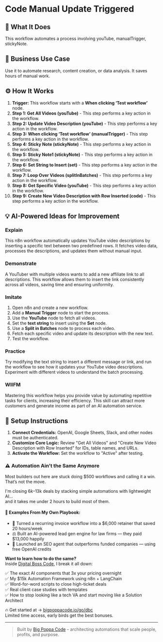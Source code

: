 # Code Manual Update Triggered

## 🚀 What It Does
This workflow automates a process involving youTube, manualTrigger, stickyNote.

## 💼 Business Use Case
Use it to automate research, content creation, or data analysis. It saves hours of manual work.

## ⚙️ How It Works
1.  **Trigger:** This workflow starts with a **When clicking ‘Test workflow’** node.
2. **Step 1: Get All Videos (youTube)** - This step performs a key action in the workflow.
3. **Step 2: Update Video Description (youTube)** - This step performs a key action in the workflow.
4. **Step 3: When clicking ‘Test workflow’ (manualTrigger)** - This step performs a key action in the workflow.
5. **Step 4: Sticky Note (stickyNote)** - This step performs a key action in the workflow.
6. **Step 5: Sticky Note1 (stickyNote)** - This step performs a key action in the workflow.
7. **Step 6: Set String to Insert (set)** - This step performs a key action in the workflow.
8. **Step 7: Loop Over Videos (splitInBatches)** - This step performs a key action in the workflow.
9. **Step 8: Get Specific Video (youTube)** - This step performs a key action in the workflow.
10. **Step 9: Create New Video Description with Row Inserted (code)** - This step performs a key action in the workflow.

## 💡 AI-Powered Ideas for Improvement
### Explain
This n8n workflow automatically updates YouTube video descriptions by inserting a specific text between two predefined rows. It fetches video data, processes the descriptions, and updates them without manual input.

### Demonstrate
A YouTuber with multiple videos wants to add a new affiliate link to all descriptions. This workflow allows them to insert the link consistently across all videos, saving time and ensuring uniformity.

### Imitate
1. Open n8n and create a new workflow.
2. Add a **Manual Trigger** node to start the process.
3. Use the **YouTube** node to fetch all videos.
4. Set the **text string** to insert using the **Set** node.
5. Use a **Split in Batches** node to process each video.
6. Fetch each specific video and update its description with the new text.
7. Test the workflow.

### Practice
Try modifying the text string to insert a different message or link, and run the workflow to see how it updates your YouTube video descriptions. Experiment with different videos to understand the batch processing.

### WIIFM
Mastering this workflow helps you provide value by automating repetitive tasks for clients, increasing their efficiency. This skill can attract more customers and generate income as part of an AI automation service.

## 🔧 Setup Instructions
1. **Connect Credentials:** OpenAI, Google Sheets, Slack, and other nodes must be authenticated.
2. **Customize Core Logic:** Review "Get All Videos" and "Create New Video Description with Row Inserted" for IDs, table names, and URLs.
3. **Activate the Workflow:** Set the workflow to "Active" after testing.

### ⚠️ Automation Ain’t the Same Anymore

Most builders out here are stuck doing $500 workflows and calling it a win.  
That’s not the move.  

I'm closing $6k–$13k deals by stacking simple automations with lightweight AI...  
and it takes me under 2 hours to build most of them.

#### 🧠 Examples From My Own Playbook:
- 🔁 Turned a recurring invoice workflow into a $6,000 retainer that saved 20 hours/week  
- ⚖️ Built an AI-powered lead gen engine for law firms — they paid $13,000 happily  
- 🚀 Launched an SEO agent that outperforms funded companies — using free OpenAI credits  

**Want to learn how to do the same?**  
Inside [Digital Boss Code](https://bigpoppacode.io/go/dbc), I break it all down:

✅ The exact AI components that 3x your pricing overnight  
✅ My $15k Automation Framework using n8n + LangChain  
✅ Word-for-word scripts to close high-ticket deals  
✅ Real client case studies with templates  
✅ How to stop looking like a tech VA and start moving like a Solution Architect  

🔥 Get started at → [bigpoppacode.io/go/dbc](https://bigpoppacode.io/go/dbc)  
Limited time access, early birds get the best bonuses.

---
> Built by [Big Poppa Code](https://bigpoppacode.io) – architecting automations that scale people, profits, and purpose.
